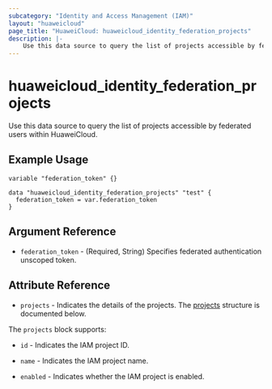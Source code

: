 ```yaml
---
subcategory: "Identity and Access Management (IAM)"
layout: "huaweicloud"
page_title: "HuaweiCloud: huaweicloud_identity_federation_projects"
description: |-
    Use this data source to query the list of projects accessible by federated users within HuaweiCloud.
---
```


# huaweicloud_identity_federation_projects

Use this data source to query the list of projects accessible by federated users within HuaweiCloud.

## Example Usage

```hcl
variable "federation_token" {}

data "huaweicloud_identity_federation_projects" "test" {
  federation_token = var.federation_token
}
```

## Argument Reference

* `federation_token` - (Required, String) Specifies federated authentication unscoped token.

## Attribute Reference

* `projects` - Indicates the details of the projects.
  The [projects](#IdentityFederationProjects_Projects) structure is documented below.

<a name="IdentityFederationProjects_Projects"></a>
The `projects` block supports:

* `id` - Indicates the IAM project ID.

* `name` - Indicates the IAM project name.

* `enabled` - Indicates whether the IAM project is enabled.
